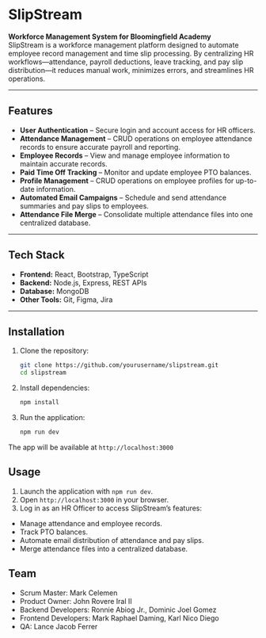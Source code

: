 # SlipStream

**Workforce Management System for Bloomingfield Academy**  
SlipStream is a workforce management platform designed to automate employee record management and time slip processing. By centralizing HR workflows—attendance, payroll deductions, leave tracking, and pay slip distribution—it reduces manual work, minimizes errors, and streamlines HR operations.  

---

## Features  

- **User Authentication** – Secure login and account access for HR officers.  
- **Attendance Management** – CRUD operations on employee attendance records to ensure accurate payroll and reporting.  
- **Employee Records** – View and manage employee information to maintain accurate records.  
- **Paid Time Off Tracking** – Monitor and update employee PTO balances.  
- **Profile Management** – CRUD operations on employee profiles for up-to-date information.  
- **Automated Email Campaigns** – Schedule and send attendance summaries and pay slips to employees.  
- **Attendance File Merge** – Consolidate multiple attendance files into one centralized database.  

---

## Tech Stack  

- **Frontend:** React, Bootstrap, TypeScript  
- **Backend:** Node.js, Express, REST APIs  
- **Database:** MongoDB  
- **Other Tools:** Git, Figma, Jira  

---

## Installation  

1. Clone the repository:  
   ```bash
   git clone https://github.com/yourusername/slipstream.git
   cd slipstream
   ```
2. Install dependencies:
   ```bash
   npm install
   ```
3. Run the application:
   ```bash
   npm run dev
   ```

The app will be available at `http://localhost:3000`

## Usage

1. Launch the application with `npm run dev`.
2. Open `http://localhost:3000` in your browser.
3. Log in as an HR Officer to access SlipStream’s features:
  - Manage attendance and employee records.
  - Track PTO balances.
  - Automate email distribution of attendance and pay slips.
  - Merge attendance files into a centralized database.

## Team
- Scrum Master: Mark Celemen
- Product Owner: John Rovere Iral II
- Backend Developers: Ronnie Abiog Jr., Dominic Joel Gomez
- Frontend Developers: Mark Raphael Daming, Karl Nico Diego
- QA: Lance Jacob Ferrer
